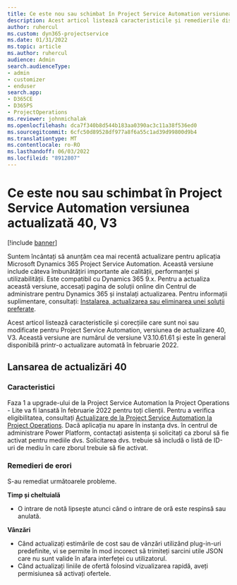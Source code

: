 ```yaml
---
title: Ce este nou sau schimbat în Project Service Automation versiunea actualizată 40, V3
description: Acest articol listează caracteristicile și remedierile disponibile în Microsoft Dynamics 365 Project Service Automation, versiunea de actualizare 40, V3.
author: ruhercul
ms.custom: dyn365-projectservice
ms.date: 01/31/2022
ms.topic: article
ms.author: ruhercul
audience: Admin
search.audienceType:
- admin
- customizer
- enduser
search.app:
- D365CE
- D365PS
- ProjectOperations
ms.reviewer: johnmichalak
ms.openlocfilehash: dca7f340b8d544b183aa0390ac3c11a38f536ed0
ms.sourcegitcommit: 6cfc50d89528df977a8f6a55c1ad39d99800d9b4
ms.translationtype: MT
ms.contentlocale: ro-RO
ms.lasthandoff: 06/03/2022
ms.locfileid: "8912807"
---
```

# <a name="whats-new-or-changed-in-project-service-automation-update-release-40-v3"></a>Ce este nou sau schimbat în Project Service Automation versiunea actualizată 40, V3

[!include [banner](../includes/psa-now-project-operations.md)]

Suntem încântați să anunțăm cea mai recentă actualizare pentru aplicația Microsoft Dynamics 365 Project Service Automation. Această versiune include câteva îmbunătățiri importante ale calității, performanței și utilizabilității. Este compatibil cu Dynamics 365 9.x. Pentru a actualiza această versiune, accesați pagina de soluții online din Centrul de administrare pentru Dynamics 365 și instalați actualizarea. Pentru informații suplimentare, consultați: [Instalarea, actualizarea sau eliminarea unei soluții preferate](/power-platform/admin/install-remove-preferred-solution).

Acest articol listează caracteristicile și corecțiile care sunt noi sau modificate pentru Project Service Automation, versiunea de actualizare 40, V3. Această versiune are numărul de versiune V3.10.61.61 și este în general disponibilă printr-o actualizare automată în februarie 2022.

## <a name="update-release-40"></a>Lansarea de actualizări 40

### <a name="features"></a>Caracteristici
Faza 1 a upgrade-ului de la Project Service Automation la Project Operations - Lite va fi lansată în februarie 2022 pentru toți clienții. Pentru a verifica eligibilitatea, consultați [Actualizare de la Project Service Automation la Project Operations](upgrade-project-operations-non-stocked.md). Dacă aplicația nu apare în instanța dvs. în centrul de administrare Power Platform, contactați asistența și solicitați ca zborul să fie activat pentru mediile dvs. Solicitarea dvs. trebuie să includă o listă de ID-uri de mediu în care zborul trebuie să fie activat.

### <a name="bug-fixes"></a>Remedieri de erori

S-au remediat următoarele probleme.

**Timp și cheltuială**
- O intrare de notă lipsește atunci când o intrare de oră este respinsă sau anulată. 

**Vânzări**

- Când actualizați estimările de cost sau de vânzări utilizând plug-in-uri predefinite, vi se permite în mod incorect să trimiteți sarcini utile JSON care nu sunt valide în afara interfeței cu utilizatorul.
- Când actualizați liniile de ofertă folosind vizualizarea rapidă, aveți permisiunea să activați ofertele.
